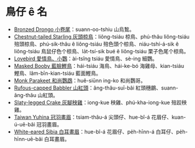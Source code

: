 # 鳥仔 ê 名

- [Bronzed Drongo 小卷尾](https://www.instagram.com/p/Cq8W9RuPR0-/)：suann-oo-tshiu 山烏鶖。
- [Chestnut-tailed Starling 灰頭椋鳥](https://www.instagram.com/p/Crsd8aBRAAl/)：liông-tsiáu 椋鳥、phú-thâu liông-tsiáu 殕頭椋鳥、phú-sik-thâu ê liông-tsiáu 殕色頭个椋鳥、niáu-tshí-á-sik ê liông-tsiáu 鳥鼠仔色个椋鳥、la̍t-tsí-sik bué ê liông-tsiáu 栗子色尾个椋鳥。
- [Lovebird 愛情鳥、小鸚](https://www.instagram.com/p/CrGa0aoxcIq/)：ài-tsîng tsiáu 愛情鳥、sè-ing 細鸚。
- [Masked Booby 藍臉鰹鳥](https://www.instagram.com/p/CmqIjWpvoGZ/)：hái-tsiáu 海鳥、hái-ke-bó 海雞母、kian-tsiáu 鰹鳥、lâm-bīn-kian-tsiáu 藍面鰹鳥。
- [Monk Parakeet 和尚鸚鵡](https://www.instagram.com/p/CrJINUAROaM/)：huê-siūnn ing-ko 和尚鸚哥。
- [Rufous-capped Babbler 山紅頭](https://www.instagram.com/p/CmtzGiYvaFf/)：âng-thâu-suī-bâi 紅頭穗鶥、suann-âng-thâu 山紅頭。
- [Slaty-legged Crake 灰腳秧雞](https://www.instagram.com/p/CnjSA1IvJ5u/)：iong-kue 秧雞、phú-kha-iong-kue 殕跤秧雞。
- [Taiwan Yuhina 冠羽畫眉](https://www.instagram.com/p/Cm0uK0EvTnw/)：tsiam-thâu-á 尖頭仔、hue-bî-á 花眉仔、kuan-ú-uē-bâi 冠羽畫眉。
- [White-eared Sibia 白耳畫眉](https://www.instagram.com/p/CmviT9RP8Wv/)：hue-bî-á 花眉仔、pe̍h-hīnn-á 白耳仔、pe̍h-hīnn-uē-bâi 白耳畫眉。
